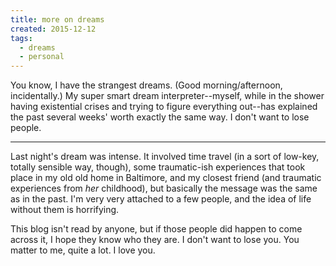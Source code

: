 ```yaml
---
title: more on dreams
created: 2015-12-12
tags:
  - dreams
  - personal
---
```


You know, I have the strangest dreams. (Good morning/afternoon, incidentally.) My super smart dream interpreter--myself, while in the shower having existential crises and trying to figure everything out--has explained the past several weeks' worth exactly the same way. I don't want to lose people.

--------

Last night's dream was intense. It involved time travel (in a sort of low-key, totally sensible way, though), some traumatic-ish experiences that took place in my old old home in Baltimore, and my closest friend (and traumatic experiences from _her_ childhood), but basically the message was the same as in the past. I'm very very attached to a few people, and the idea of life without them is horrifying.

This blog isn't read by anyone, but if those people did happen to come across it, I hope they know who they are. I don't want to lose you. You matter to me, quite a lot. I love you.
